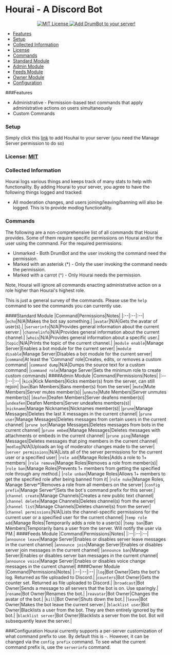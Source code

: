 # Hourai - A Discord Bot

<p align="center">
    <a href="https://opensource.org/licenses/mit-license.php">
        <img src="https://img.shields.io/badge/license-MIT%20License-blue.svg" alt="MIT License">
    </a>
    <a href="https://discordapp.com/oauth2/authorize?client_id=208460637368614913&scope=bot&permissions=0xFFFFFFFFFFFF">
        <img src="https://img.shields.io/badge/discord-add--to--server-738bd7.svg" alt="Add DrumBot to your server!">
    </a>
</p>

* [Features]()
* [Setup]()
* [Collected Information]()
* [License]()
* [Commands]()
 * [Standard Module]()
 * [Admin Module]()
 * [Feeds Module]()
 * [Owner Module]()
* [Configuration]()

###Features
* Administrative - Permission-based text commands that apply administrative actions on users simultaneously
* Custom Commands

### Setup
Simply click this [link](https://discordapp.com/oauth2/authorize?client_id=208460637368614913&scope=bot&permissions=0xFFFFFFFFFFFF) to add Houhai to your server (you need the Manage Server permission to do so)

### License: [MIT](./LICENSE)
### Collected Information
Hourai logs various things and keeps track of many stats to help with functionality. By adding Hourai to your server, you agree to have the following things logged and tracked:

* All moderation changes, and users joining/leaving/banning will also be logged. This is to provide modlog functionality.

### Commands
The following are a non-comprehensive list of all commands that Hourai provides. Some of them require specific permissions on Hourai and/or the user using the command. For the required permissions:
* Unmarked - Both DrumBot and the user invoking the command need the permission.
* Marked with an asterisk (*) - Only the user invoking the command needs the permission.
* Marked with a carrot (^) - Only Hourai needs the permission.

Note, Hourai will ignore all commands enacting administrative action on a role higher than Hourai's highest role.

This is just a general survey of the commands. Please use the `help` command to see the commands you can currently use.

####Standard Module
|Command|Permissions|Notes|
|:--|:--|:--|
|`echo`|N/A|Makes the bot say something.|
|`avatar`|N/A|Gets the avatar of user(s).|
|`serverinfo`|N/A|Provides general information about the current server.|
|`channelinfo`|N/A|Provides general information about the current channel.|
|`whois`|N/A|Provides general information about a specific user.|
|`topic`|N/A|Prints the topic of the current channel.|
|`module enable`|Manage Server|Enables a bot module for the current server|
|`module disable`|Manage Server|Disables a bot module for the current server|
|`command`|At least the 'Command' role|Creates, edits, or removes a custom command|
|`command dump`|N/A|Dumps the source text for a custom command|
|`command role`|Manage Server|Sets the minimum role to create custom commands|
####Admin Module
|Command|Permissions|Notes|
|:--|:--|:--|
|`kick`|Kick Members|Kicks member(s) from the server, can still rejoin|
|`ban`|Ban Members|Bans member(s) from the server|
|`mute`|Mute Members|Server mutes member(s)|
|`unmute`|Mute Members|Server unmutes member(s)|
|`deafen`|Deafen Members|Server deafens member(s)|
|`undeafen`|Deafen Members|Server undeafens members(s)|
|`nickname`|Manage Nicknames|Nicknames member(s)|
|`prune`|Manage Messages|Deletes the last X messages in the current channel|
|`prune user`|Manage Messages|Deletes messages from certain users in the current channel|
|`prune bot`|Manage Messages|Deletes messages from bots in the current channel|
|`prune embed`|Manage Messages|Deletes messages with attachments or embeds in the current channel|
|`prune ping`|Manage Messages|Deletes messages that ping members in the current channel|
|`modlog`|N/A|Uploads an log of moderator changes made to the server|
|`server permissions`|N/A|Lists all of the server permissions for the current user or a specified user|
|`role add`|Manage Roles|Adds a role to 1+ members|
|`role remove`|Manage Roles|Removes a role from member(s)|
|`role ban`|Manage Roles|Prevents 1+ members from getting the specified role through any method.|
|`role unban`|Manage Roles|Allows 1+ members to get the specified role after being banned from it|
|`role nuke`|Manage Roles, Manage Server*|Removes a role from all members on the server|
|`config prefix`|Manage Server*|Sets the bot's command prefix for this server.|
|`channel create`|Manage Channels|Creates a new public text channel|
|`channel delete`|Manage Channels|Deletes channel(s) from the server|
|`channel list`|Manage Channels|Deletes channel(s) from the server|
|`channel permissions`|N/A|Lists the channel-specific permissions for the current user or a specified user for the current channel|
|`temp role add`|Manage Roles|Temporarily adds a role to a user(s)|
|`temp ban`|Ban Members|Temporarily bans a user from the server. Will notify the user via PM.|
####Feeds Module
|Command|Permissions|Notes|
|:--|:--|:--|
|`announce leave`|Manage Server|Enables or disables server leave messages in the current channel|
|`announce join`|Manage Server|Enables or disables server join messages in the current channel|
|`announce ban`|Manage Server|Enables or disables server ban messages in the current channel|
|`announce voice`|Manage Server|Enables or disables voice change messages in the current channel|
####Owner Module
|Command|Permissions|Notes|
|:--|:--|:--|
|`log`|Bot Owner|Gets the bot's log. Returned as file uploaded to Discord.|
|`counters`|Bot Owner|Gets the counter set. Returned as file uploaded to Discord.|
|`broadcast`|Bot Owner|Sends a message to all servers that the bot is on. Use sparingly.|
|`rename`|Bot Owner|Renames the bot.|
|`reavatar`|Bot Owner|Changes the avatar of the bot.|
|`kill`|Bot Owner|Shuts down the bot.|
|`leave`|Bot Owner|Makes the bot leave the current server.|
|`blacklist user`|Bot Owner|Blacklists a user from the bot. They are then entirely ignored by the bot.|
|`blacklist server`|Bot Owner|Blacklists a server from the bot. Bot will subsequently leave the server.|

###Configuration
Hourai currently supports a per-server customization of what command prefix to use. By default this is `~`. However, it can be changed via the `config prefix` command. To see what the current command prefix is, use the `serverinfo` command.
